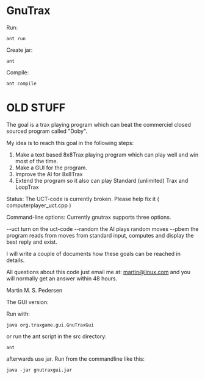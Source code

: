 GnuTrax
=======

Run: 
```
ant run
```

Create jar:
```
ant
```

Compile:
```
ant compile
```

OLD STUFF
=========

The goal is a trax playing program which can beat the commerciel
closed sourced program called "Doby".

My idea is to reach this goal in the following steps:

1. Make a text based 8x8Trax playing program which can play
   well and win most of the time.
2. Make a GUI for the program.
3. Improve the AI for 8x8Trax
4. Extend the program so it also can play Standard (unlimited) Trax and
   LoopTrax

Status: 
The UCT-code is currently broken. 
Please help fix it ( computerplayer_uct.cpp )

Command-line options:
Currently gnutrax supports three options.

--uct turn on the uct-code
--random the AI plays random moves
--pbem the program reads from moves from standard input,
  computes and display the best reply and exist.

I will write a couple of documents how these goals can be reached
in details.

All questions about this code just email me at: martin@linux.com and
you will normally get an answer within 48 hours.

Martin M. S. Pedersen

The GUI version:

Run with:

```
java org.traxgame.gui.GnuTraxGui
```

or run the ant script in the src directory:

```
ant
```

afterwards use jar. Run from the commandline like this:

```
java -jar gnutraxgui.jar
```

